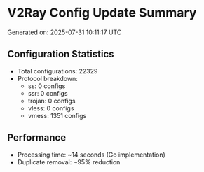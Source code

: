 # V2Ray Config Update Summary
Generated on: 2025-07-31 10:11:17 UTC

## Configuration Statistics
- Total configurations: 22329
- Protocol breakdown:
  - ss: 0 configs
  - ssr: 0 configs
  - trojan: 0 configs
  - vless: 0 configs
  - vmess: 1351 configs

## Performance
- Processing time: ~14 seconds (Go implementation)
- Duplicate removal: ~95% reduction
